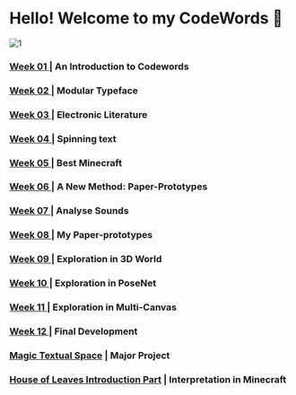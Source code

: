 # Hello! Welcome to my CodeWords :information_desk_person:
![1](https://user-images.githubusercontent.com/68985217/96690621-a5750600-13cf-11eb-885a-af6c7c275661.gif)

### [Week 01 ](https://github.com/Faye12/CodeWord/tree/master/Week_1)| An Introduction to Codewords
### [Week 02 ](https://github.com/Faye12/CodeWord/tree/master/Week_2)| Modular Typeface
### [Week 03 ](https://github.com/Faye12/CodeWord/tree/master/Week_3)| Electronic Literature
### [Week 04 ](https://github.com/Faye12/CodeWord/tree/master/Week_4)| Spinning text
### [Week 05 ](https://github.com/Faye12/CodeWord/tree/master/Week_5)| Best Minecraft
### [Week 06 ](https://github.com/Faye12/CodeWord/tree/master/Week_6)| A New Method: Paper-Prototypes
### [Week 07 ](https://github.com/Faye12/CodeWord/tree/master/Week_7)| Analyse Sounds 
### [Week 08 ](https://github.com/Faye12/CodeWord/tree/master/Week_8)| My Paper-prototypes
### [Week 09 ](https://github.com/Faye12/CodeWord/tree/master/Week_9)| Exploration in 3D World
### [Week 10 ](https://github.com/Faye12/CodeWord/tree/master/Week_10)| Exploration in PoseNet
### [Week 11 ](https://github.com/Faye12/CodeWord/tree/master/Week_11)| Exploration in Multi-Canvas
### [Week 12 ](https://github.com/Faye12/CodeWord/tree/master/Week_12)| Final Development

### [Magic Textual Space](https://faye12.github.io/CodeWord/majorProject/MajorProject_Final/) | Major Project
### [House of Leaves Introduction Part](https://youtu.be/uiOQQN-uh4c) | Interpretation in Minecraft

